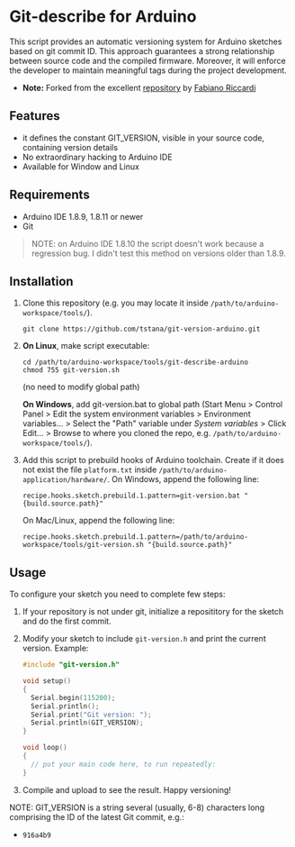 # Git-describe for Arduino

This script provides an automatic versioning system for Arduino sketches based on git commit ID. This approach guarantees a strong relationship between source code and the compiled firmware. Moreover, it will enforce the developer to maintain meaningful tags during the project development.

- **Note:** Forked from the excellent [repository](https://github.com/fabianoriccardi/git-describe-arduino) by [Fabiano Riccardi](https://github.com/fabianoriccardi/)

## Features

- it defines the constant GIT_VERSION, visible in your source code, containing version details
- No extraordinary hacking to Arduino IDE
- Available for Window and Linux

## Requirements

- Arduino IDE 1.8.9, 1.8.11 or newer
- Git

> NOTE: on Arduino IDE 1.8.10 the script doesn't work because a regression bug. I didn't test this method on versions older than 1.8.9.

## Installation
  
  1. Clone this repository (e.g. you may locate it inside `/path/to/arduino-workspace/tools/`).
     ```
     git clone https://github.com/tstana/git-version-arduino.git
     ```

  2. **On Linux**, make script executable:  
     ```
     cd /path/to/arduino-workspace/tools/git-describe-arduino
     chmod 755 git-version.sh
     ```
    
     (no need to modify global path)  
     
     **On Windows**, add git-version.bat to global path (Start Menu > Control Panel > Edit the system environment variables > Environment variables... > Select the "Path" variable under _System variables_ > Click Edit... > Browse to where you cloned the repo, e.g. `/path/to/arduino-workspace/tools/`).

  3. Add this script to prebuild hooks of Arduino toolchain. Create if it does not exist the file `platform.txt` inside `/path/to/arduino-application/hardware/`. On Windows, append the following line:
     ```
     recipe.hooks.sketch.prebuild.1.pattern=git-version.bat "{build.source.path}"
     ```  
     On Mac/Linux, append the following line:  
     ```
     recipe.hooks.sketch.prebuild.1.pattern=/path/to/arduino-workspace/tools/git-version.sh "{build.source.path}"
     ```

## Usage

To configure your sketch you need to complete few steps:

  1. If your repository is not under git, initialize a reposititory for the sketch and do the first commit.
  2. Modify your sketch to include `git-version.h` and print the current version. Example:
      
     ```cpp
     #include "git-version.h"

     void setup()
     {
       Serial.begin(115200);
       Serial.println();
       Serial.print("Git version: ");
       Serial.println(GIT_VERSION);
     }

     void loop()
     {
       // put your main code here, to run repeatedly: 
     }
     ```

  3. Compile and upload to see the result. Happy versioning!

NOTE: GIT_VERSION is a string several (usually, 6-8) characters long comprising the ID of the latest Git commit, e.g.:

- `916a4b9`
